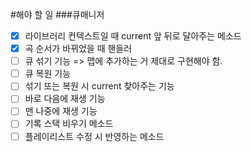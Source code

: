 #해야 할 일
###큐매니저
- [x] 라이브러리 컨텍스트일 때 current 앞 뒤로 달아주는 메소드
- [x] 곡 순서가 바뀌었을 때 핸들러
- [ ] 큐 섞기 기능 => 맵에 추가하는 거 제대로 구현해야 함.
- [ ] 큐 복원 기능
- [ ] 섞기 또는 복원 시 current 찾아주는 기능
- [ ] 바로 다음에 재생 기능
- [ ] 맨 나중에 재생 기능
- [ ] 기록 스택 비우기 메소드
- [ ] 플레이리스트 수정 시 반영하는 메소드